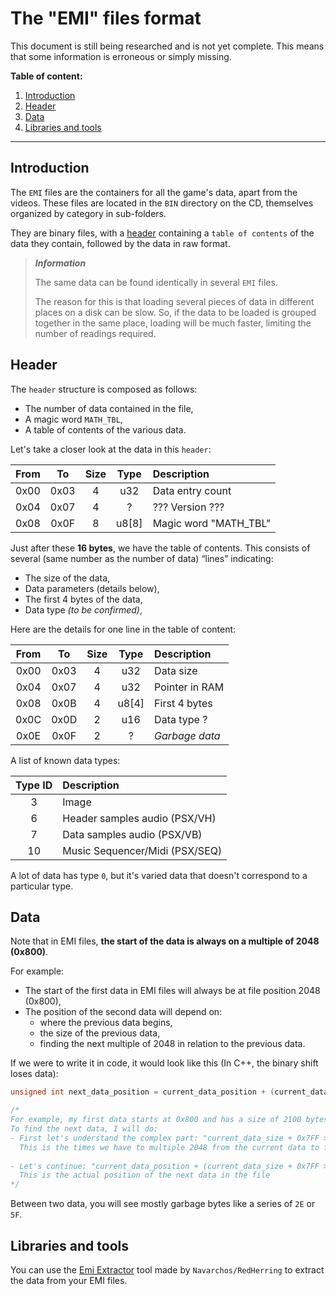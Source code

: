 # The "EMI" files format

<div class="warning">
This document is still being researched and is not yet complete. 
This means that some information is erroneous or simply missing.
</div>

**Table of content:**
1. [Introduction](#introduction)
2. [Header](#header)
3. [Data](#data)
4. [Libraries and tools](#libraries-and-tools)

-----------------------------------------------------------

## Introduction
The `EMI` files are the containers for all the game's data, apart from the videos.
These files are located in the `BIN` directory on the CD, themselves organized by category in sub-folders.

They are binary files, with a [header](#header) containing a `table of contents` of the data they contain,
followed by the data in raw format.

> ___Information___
>
> The same data can be found identically in several `EMI` files.
>
> The reason for this is that loading several pieces of data in different places on a disk can be slow.
> So, if the data to be loaded is grouped together in the same place, loading will be much faster, limiting the number of readings required.

## Header
The `header` structure is composed as follows:
- The number of data contained in the file,
- A magic word `MATH_TBL`,
- A table of contents of the various data.

Let's take a closer look at the data in this `header`:

| From |  To  | Size |  Type | Description           |
|:----:|:----:|:----:|:-----:|:----------------------|
| 0x00 | 0x03 |   4  |  u32  | Data entry count      |
| 0x04 | 0x07 |   4  |   ?   | ??? Version ???       |
| 0x08 | 0x0F |   8  | u8[8] | Magic word "MATH_TBL" |

Just after these **16 bytes**, we have the table of contents.
This consists of several (same number as the number of data) “lines” indicating:
- The size of the data,
- Data parameters (details below),
- The first 4 bytes of the data,
- Data type _(to be confirmed)_,

Here are the details for one line in the table of content:

| From |  To  | Size |  Type | Description     |
|:----:|:----:|:----:|:-----:|:----------------|
| 0x00 | 0x03 |   4  |  u32  | Data size       |
| 0x04 | 0x07 |   4  |  u32  | Pointer in RAM  |
| 0x08 | 0x0B |   4  | u8[4] | First 4 bytes   |
| 0x0C | 0x0D |   2  |  u16  | Data type ?     |
| 0x0E | 0x0F |   2  |   ?   | _Garbage data_  |

A list of known data types:

| Type ID | Description                    |
|:-------:|:-------------------------------|
|    3    | Image                          |
|    6    | Header samples audio (PSX/VH)  |
|    7    | Data samples audio (PSX/VB)    |
|   10    | Music Sequencer/Midi (PSX/SEQ) |

A lot of data has type `0`, but it's varied data that doesn't correspond to a particular type.

## Data
Note that in EMI files, **the start of the data is always on a multiple of 2048 (0x800)**.

For example:
- The start of the first data in EMI files will always be at file position 2048 (0x800),
- The position of the second data will depend on:
    - where the previous data begins,
    - the size of the previous data,
    - finding the next multiple of 2048 in relation to the previous data.

If we were to write it in code, it would look like this (In C++, the binary shift loses data):
```c++
unsigned int next_data_position = current_data_position + (current_data_size + 0x7FF >> 0xB) * 0x800;

/*
For example, my first data starts at 0x800 and has a size of 2100 bytes
To find the next data, I will do:
- First let's understand the complex part: "current_data_size + 0x7FF >> 0xB" -> "(2100 + 2047) >> 11" -> "4147 >> 11" -> "2".
  This is the times we have to multiple 2048 from the current data to find the next one.
  
- Let's continue: "current_data_position + (current_data_size + 0x7FF >> 0xB) * 0x800" -> "2048 + 2 * 2048" -> 6144 (0x1800).
  This is the actual position of the next data in the file
*/
```

Between two data, you will see mostly garbage bytes like a series of `2E` or `5F`.

## Libraries and tools
You can use the [Emi Extractor](https://github.com/glitch-in-the-herring/emi-extractor/) tool made by 
`Navarchos/RedHerring` to extract the data from your EMI files.